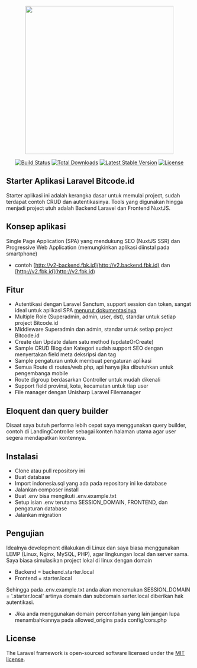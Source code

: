 <p align="center"><a href="https://laravel.com" target="_blank"><img src="https://raw.githubusercontent.com/laravel/art/master/logo-lockup/5%20SVG/2%20CMYK/1%20Full%20Color/laravel-logolockup-cmyk-red.svg" width="400"></a></p>

<p align="center">
<a href="https://travis-ci.org/laravel/framework"><img src="https://travis-ci.org/laravel/framework.svg" alt="Build Status"></a>
<a href="https://packagist.org/packages/laravel/framework"><img src="https://img.shields.io/packagist/dt/laravel/framework" alt="Total Downloads"></a>
<a href="https://packagist.org/packages/laravel/framework"><img src="https://img.shields.io/packagist/v/laravel/framework" alt="Latest Stable Version"></a>
<a href="https://packagist.org/packages/laravel/framework"><img src="https://img.shields.io/packagist/l/laravel/framework" alt="License"></a>
</p>

## Starter Aplikasi Laravel Bitcode.id

Starter aplikasi ini adalah kerangka dasar untuk memulai project, sudah terdapat contoh CRUD dan autentikasinya. Tools yang digunakan hingga menjadi project utuh adalah Backend Laravel dan Frontend NuxtJS.

## Konsep aplikasi 

Single Page Application (SPA) yang mendukung SEO (NuxtJS SSR) dan Progressive Web Application (memungkinkan aplikasi diinstal pada smartphone)
- contoh [http://v2-backend.fbk.id](http://v2.backend.fbk.id) dan [http://v2.fbk.id](http://v2.fbk.id)

## Fitur

- Autentikasi dengan Laravel Sanctum, support session dan token, sangat ideal untuk aplikasi SPA [menurut dokumentasinya](https://laravel.com/docs/8.x/sanctum)
- Multiple Role (Superadmin, admin, user, dst), standar untuk setiap project Bitcode.id
- Middleware Superadmin dan admin, standar untuk setiap project Bitcode.id
- Create dan Update dalam satu method (updateOrCreate)
- Sample CRUD Blog dan Kategori sudah support SEO dengan menyertakan field meta deksripsi dan tag
- Sample pengaturan untuk membuat pengaturan aplikasi
- Semua Route di routes/web.php, api hanya jika dibutuhkan untuk pengembanga mobile
- Route digroup berdasarkan Controller untuk mudah dikenali
- Support field provinsi, kota, kecamatan untuk tiap user
- File manager dengan Unisharp Laravel Filemanager

## Eloquent dan query builder

Disaat saya butuh performa lebih cepat saya menggunakan query builder, contoh di LandingController sebagai konten halaman utama agar user segera mendapatkan kontennya.

## Instalasi

- Clone atau pull repository ini
- Buat database
- Import indonesia.sql yang ada pada repository ini ke database
- Jalankan composer install
- Buat .env bisa mengikuti .env.example.txt
- Setup isian .env terutama SESSION_DOMAIN, FRONTEND, dan pengaturan database
- Jalankan migration

## Pengujian

Idealnya development dilakukan di Linux dan saya biasa menggunakan LEMP (Linux, Nginx, MySQL, PHP), agar lingkungan local dan server sama. Saya biasa simulasikan project lokal di linux dengan domain

- Backend = backend.starter.local
- Frontend = starter.local

Sehingga pada .env.example.txt anda akan menemukan SESSION_DOMAIN = '.starter.local' artinya domain dan subdomain sarter.local diberikan hak autentikasi.

- Jika anda menggunakan domain percontohan yang lain jangan lupa menambahkannya pada allowed_origins pada config/cors.php

## License

The Laravel framework is open-sourced software licensed under the [MIT license](https://opensource.org/licenses/MIT).
